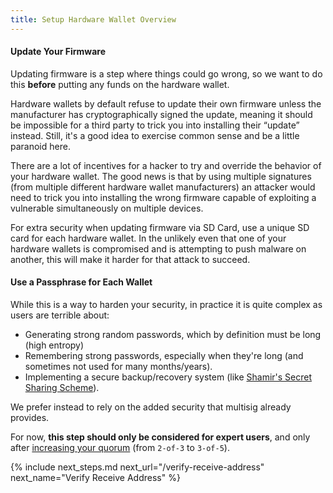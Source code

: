 ```yaml
---
title: Setup Hardware Wallet Overview
---
```


#### Update Your Firmware
Updating firmware is a step where things could go wrong, so we want to do this **before** putting any funds on the hardware wallet.

Hardware wallets by default refuse to update their own firmware unless the manufacturer has cryptographically signed the update, meaning it should be impossible for a third party to trick you into installing their “update” instead.
Still, it's a good idea to exercise common sense and be a little paranoid here.

There are a lot of incentives for a hacker to try and override the behavior of your hardware wallet.
The good news is that by using multiple signatures (from multiple different hardware wallet manufacturers) an attacker would need to trick you into installing the wrong firmware capable of exploiting a vulnerable simultaneously on multiple devices.

For extra security when updating firmware via SD Card, use a unique SD card for each hardware wallet.
In the unlikely even that one of your hardware wallets is compromised and is attempting to push malware on another, this will make it harder for that attack to succeed.

#### Use a Passphrase for Each Wallet
While this is a way to harden your security, in practice it is quite complex as users are terrible about:
* Generating strong random passwords, which by definition must be long (high entropy)
* Remembering strong passwords, especially when they're long (and sometimes not used for many months/years).
* Implementing a secure backup/recovery system (like [Shamir's Secret Sharing Scheme](/why-multisig-advanced#shamirs-secret-sharing-scheme)).

We prefer instead to rely on the added security that multisig already provides.

For now, **this step should only be considered for expert users**, and only after [increasing your quorum](/quorum-advanced#3-of-5-is-excellent) (from `2-of-3` to `3-of-5`).


{% include next_steps.md next_url="/verify-receive-address" next_name="Verify Receive Address" %}
